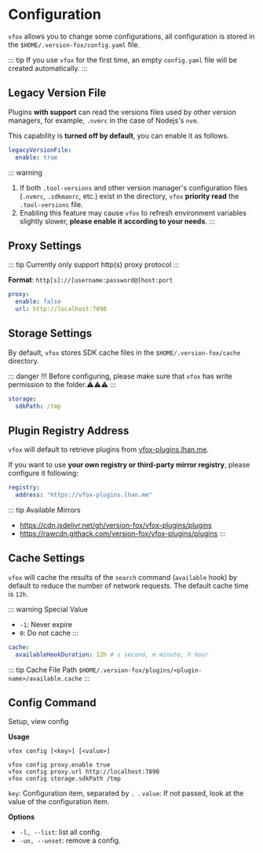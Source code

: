 # Configuration

`vfox` allows you to change some configurations, all configuration is stored in the `$HOME/.version-fox/config.yaml`
file.

::: tip
If you use `vfox` for the first time, an empty `config.yaml` file will be created automatically.
:::

## Legacy Version File <Badge type="tip" text=">= 0.4.0" vertical="middle" />

Plugins **with support** can read the versions files used by other version managers,
for example, `.nvmrc` in the case of Nodejs's `nvm`.

This capability is **turned off by default**, you can enable it as follows.

```yaml
legacyVersionFile:
  enable: true
```

::: warning

1. If both `.tool-versions` and other version manager's configuration files (`.nvmrc`, `.sdkmanrc`, etc.) exist in the
   directory, `vfox` **priority read** the `.tool-versions` file.
2. Enabling this feature may cause `vfox` to refresh environment variables slightly slower, **please enable it according
   to your needs**.
   :::

## Proxy Settings

::: tip
Currently only support http(s) proxy protocol
:::

**Format**: `http[s]://[username:password@]host:port`

```yaml
proxy:
  enable: false
  url: http://localhost:7890
```

## Storage Settings

By default, `vfox` stores SDK cache files in the `$HOME/.version-fox/cache` directory.

::: danger !!!
Before configuring, please make sure that `vfox` has write permission to the folder.⚠⚠⚠
:::

```yaml
storage:
  sdkPath: /tmp
```

## Plugin Registry Address

`vfox` will default to retrieve plugins from [vfox-plugins.lhan.me](https://vfox-plugins.lhan.me).

If you want to use **your own registry or third-party mirror registry**, please configure it following:

```yaml
registry:
  address: "https://vfox-plugins.lhan.me"
```

::: tip Available Mirrors

- https://cdn.jsdelivr.net/gh/version-fox/vfox-plugins/plugins
- https://rawcdn.githack.com/version-fox/vfox-plugins/plugins
  :::

## Cache Settings <Badge type="tip" text=">= 0.4.3" vertical="middle" />

`vfox` will cache the results of the `search` command (`available` hook) by default to reduce the number of network requests. The default
cache time is `12h`.

::: warning Special Value
- `-1`: Never expire
- `0`: Do not cache
:::

```yaml
cache:
  availableHookDuration: 12h # s second, m minute, h hour
```


::: tip Cache File Path
`$HOME/.version-fox/plugins/<plugin-name>/available.cache`
:::

## Config Command <Badge type="tip" text=">= 0.4.0" vertical="middle" />

Setup, view config

**Usage**

```shell
vfox config [<key>] [<value>]

vfox config proxy.enable true
vfox config proxy.url http://localhost:7890
vfox config storage.sdkPath /tmp
```

`key`: Configuration item, separated by `. `.
`value`: If not passed, look at the value of the configuration item.

**Options**

- `-l, --list`: list all config.
- `-un, --unset`: remove a config.
